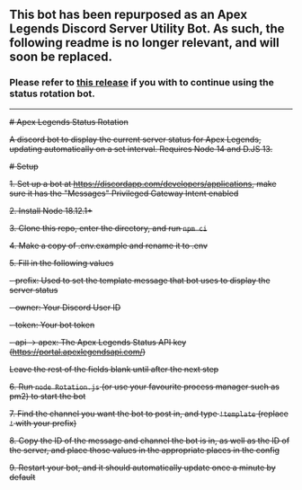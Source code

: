 ## This bot has been repurposed as an Apex Legends Discord Server Utility Bot. As such, the following readme is no longer relevant, and will soon be replaced.

### Please refer to [this release](https://github.com/StryderDev/Atlas/releases/tag/v0.1.0) if you with to continue using the status rotation bot.

---

~~# Apex Legends Status Rotation~~

~~A discord bot to display the current server status for Apex Legends, updating automatically on a set interval. Requires Node 14 and D.JS 13.~~

~~# Setup~~

~~1. Set up a bot at https://discordapp.com/developers/applications, make sure it has the "Messages" Privileged Gateway Intent enabled~~

~~2. Install Node 18.12.1+~~

~~3. Clone this repo, enter the directory, and run `npm ci`~~

~~4. Make a copy of .env.example and rename it to .env~~

~~5. Fill in the following values~~

~~- prefix: Used to set the template message that bot uses to display the server status~~

~~- owner: Your Discord User ID~~

~~- token: Your bot token~~

~~- api -> apex: The Apex Legends Status API key (https://portal.apexlegendsapi.com/)~~

~~Leave the rest of the fields blank until after the next step~~

~~6. Run `node Rotation.js` (or use your favourite process manager such as pm2) to start the bot~~

~~7. Find the channel you want the bot to post in, and type `!template` (replace `!` with your prefix)~~

~~8. Copy the ID of the message and channel the bot is in, as well as the ID of the server, and place those values in the appropriate places in the config~~

~~9. Restart your bot, and it should automatically update once a minute by default~~
